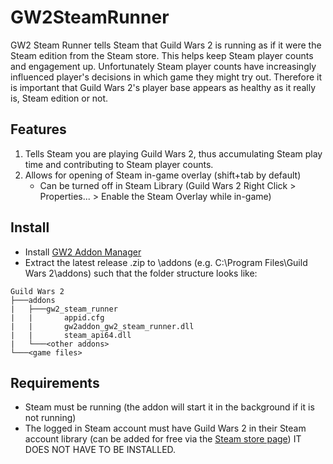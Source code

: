# GW2SteamRunner

GW2 Steam Runner tells Steam that Guild Wars 2 is running as if it were the Steam edition from the Steam store. This helps keep Steam player counts and engagement up. Unfortunately Steam player counts have increasingly influenced player's decisions in which game they might try out. Therefore it is important that Guild Wars 2's player base appears as healthy as it really is, Steam edition or not.

## Features
1. Tells Steam you are playing Guild Wars 2, thus accumulating Steam play time and contributing to Steam player counts.
2. Allows for opening of Steam in-game overlay (shift+tab by default)
   - Can be turned off in Steam Library (Guild Wars 2 Right Click > Properties... > Enable the Steam Overlay while in-game)

## Install
- Install [GW2 Addon Manager](https://github.com/gw2-addon-loader/GW2-Addon-Manager)
- Extract the latest release .zip to <your install folder>\addons (e.g. C:\Program Files\Guild Wars 2\addons) such that the folder structure looks like:
```
Guild Wars 2
├───addons
|   ├───gw2_steam_runner
|   |       appid.cfg
|   |       gw2addon_gw2_steam_runner.dll
|   |       steam_api64.dll
|   └───<other addons>
└───<game files>
```


## Requirements
- Steam must be running (the addon will start it in the background if it is not running)
- The logged in Steam account must have Guild Wars 2 in their Steam account library (can be added for free via the [Steam store page](https://store.steampowered.com/app/1284210/Guild_Wars_2/)) IT DOES NOT HAVE TO BE INSTALLED.
